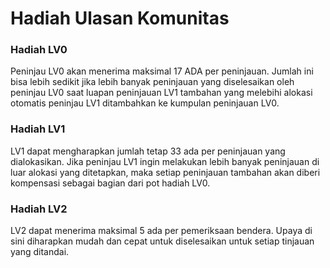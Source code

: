 # **Hadiah Ulasan Komunitas**

### **Hadiah LV0**

Peninjau LV0 akan menerima maksimal 17 ADA per peninjauan. Jumlah ini bisa lebih sedikit jika lebih banyak peninjauan yang diselesaikan oleh peninjau LV0 saat luapan peninjauan LV1 tambahan yang melebihi alokasi otomatis peninjau LV1 ditambahkan ke kumpulan peninjauan LV0.

### **Hadiah LV1**

LV1 dapat mengharapkan jumlah tetap 33 ada per peninjauan yang dialokasikan. Jika peninjau LV1 ingin melakukan lebih banyak peninjauan di luar alokasi yang ditetapkan, maka setiap peninjauan tambahan akan diberi kompensasi sebagai bagian dari pot hadiah LV0.

### **Hadiah LV2**

LV2 dapat menerima maksimal 5 ada per pemeriksaan bendera. Upaya di sini diharapkan mudah dan cepat untuk diselesaikan untuk setiap tinjauan yang ditandai.
